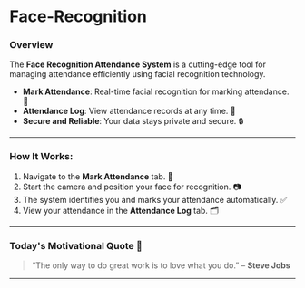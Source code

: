 # Face-Recognition
### Overview
The **Face Recognition Attendance System** is a cutting-edge tool for managing attendance efficiently using facial recognition technology.  
- **Mark Attendance**: Real-time facial recognition for marking attendance. 📝  
- **Attendance Log**: View attendance records at any time. 📅  
- **Secure and Reliable**: Your data stays private and secure. 🔒  

---

### How It Works:
1. Navigate to the **Mark Attendance** tab. 🚀  
2. Start the camera and position your face for recognition. 📷  
3. The system identifies you and marks your attendance automatically. ✅  
4. View your attendance in the **Attendance Log** tab. 🗂️  

---

### Today's Motivational Quote 🌟
> “The only way to do great work is to love what you do.” – **Steve Jobs**

---


